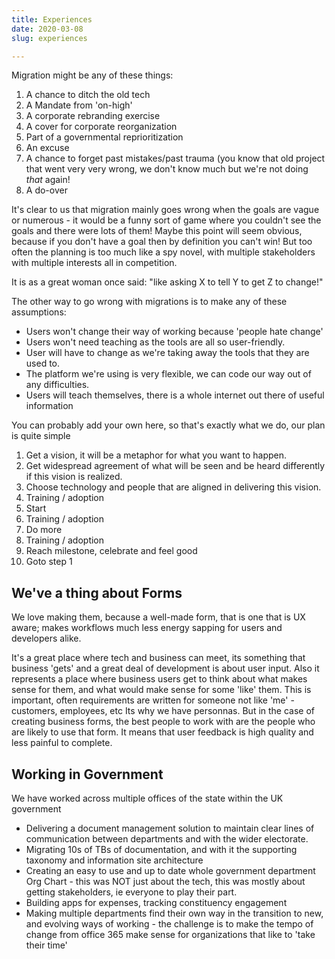 ```yaml
---
title: Experiences
date: 2020-03-08
slug: experiences

---
```

Migration might be any of these things:

1. A chance to ditch the old tech
2. A Mandate from 'on-high'
3. A corporate rebranding exercise
4. A cover for corporate reorganization
5. Part of a governmental reprioritization
6. An excuse
7. A chance to forget past mistakes/past trauma (you know that old project that went very very wrong, we don't know much but we're not doing _that_ again!
8. A do-over

It's clear to us that migration mainly goes wrong when the goals are vague or numerous - it would be a funny sort of game where you couldn't see the goals and there were lots of them! Maybe this point will seem obvious, because if you don't have a goal then by definition you can't win! But too often the planning is too much like a spy novel, with multiple stakeholders with multiple interests all in competition.

It is as a great woman once said: "like asking X to tell Y to get Z to change!"

The other way to go wrong with migrations is to make any of these assumptions:

* Users won't change their way of working because 'people hate change'
* Users won't need teaching as the tools are all so user-friendly.
* User will have to change as we're taking away the tools that they are used to.
* The platform we're using is very flexible, we can code our way out of any difficulties.
* Users will teach themselves, there is a whole internet out there of useful information

You can probably add your own here, so that's exactly what we do, our plan is quite simple

 1. Get a vision, it will be a metaphor for what you want to happen.
 2. Get widespread agreement of what will be seen and be heard differently if this vision is realized.
 3. Choose technology and people that are aligned in delivering this vision.
 4. Training / adoption
 5. Start
 6. Training / adoption
 7. Do more
 8. Training / adoption
 9. Reach milestone, celebrate and feel good
10. Goto step 1

## We've a thing about Forms

We love making them, because a well-made form, that is one that is UX aware; makes workflows much less energy sapping for users and developers alike.

It's a great place where tech and business can meet, its something that business 'gets' and a great deal of development is about user input. Also it represents a place where business users get to think about what makes sense for them, and what would make sense for some 'like' them. This is important, often requirements are written for someone not like 'me' - customers, employees, etc Its why we have personnas. But in the case of creating business forms, the best people to work with are the people who are likely to use that form. It means that user feedback is high quality and less painful to complete.

## Working in Government

We have worked across multiple offices of the state within the UK government

* Delivering a document management solution to maintain clear lines of communication between departments and with the wider electorate.
* Migrating 10s of TBs of documentation, and with it the supporting taxonomy and information site architecture 
* Creating an easy to use and up to date whole government department Org Chart - this was NOT just about the tech, this was mostly about getting stakeholders, ie everyone to play their part.
* Building apps for expenses, tracking constituency engagement 
* Making multiple departments find their own way in the transition to new, and evolving ways of working - the challenge is to make the tempo of change from office 365 make sense for organizations that like to 'take their time'